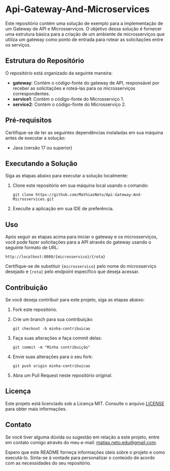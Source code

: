# Api-Gateway-And-Microservices

Este repositório contém uma solução de exemplo para a implementação de um Gateway de API e Microsserviços. O objetivo dessa solução é fornecer uma estrutura básica para a criação de um ambiente de microsserviços que utiliza um gateway como ponto de entrada para rotear as solicitações entre os serviços.

## Estrutura do Repositório

O repositório está organizado da seguinte maneira:

- **gateway**: Contém o código-fonte do gateway de API, responsável por receber as solicitações e roteá-las para os microsserviços correspondentes.
- **service1**: Contém o código-fonte do Microsserviço 1.
- **service2**: Contém o código-fonte do Microsserviço 2.

## Pré-requisitos

Certifique-se de ter as seguintes dependências instaladas em sua máquina antes de executar a solução:

- Java (versão 17 ou superior)

## Executando a Solução

Siga as etapas abaixo para executar a solução localmente:

1. Clone este repositório em sua máquina local usando o comando:

   ```
   git clone https://github.com/MathiasNeto/Api-Gateway-And-Microsservices.git
   ```

2. Execulte a aplicação em sua IDE de preferência.

## Uso

Após seguir as etapas acima para iniciar o gateway e os microsserviços, você pode fazer solicitações para a API através do gateway usando o seguinte formato de URL:

```
http://localhost:8080/{microsservico}/{rota}
```

Certifique-se de substituir `{microsservico}` pelo nome do microsserviço desejado e `{rota}` pelo endpoint específico que deseja acessar.

## Contribuição

Se você deseja contribuir para este projeto, siga as etapas abaixo:

1. Fork este repositório.
2. Crie um branch para sua contribuição:

   ```
   git checkout -b minha-contribuicao
   ```

3. Faça suas alterações e faça commit delas:

   ```
   git commit -m "Minha contribuição"
   ```

4. Envie suas alterações para o seu fork:

   ```
   git push origin minha-contribuicao
   ```

5. Abra um Pull Request neste repositório original.

## Licença

Este projeto está licenciado sob a Licença MIT. Consulte o arquivo [LICENSE](LICENSE) para obter mais informações.

## Contato

Se você tiver alguma dúvida ou sugestão em relação a este projeto, entre em contato comigo através do meu e-mail: [matias.neto.edu@gmail.com](Matias:matias.neto.edu@gmail.com).

Espero que este README forneça informações úteis sobre o projeto e como executá-lo. Sinta-se à vontade para personalizar o conteúdo de acordo com as necessidades do seu repositório.
